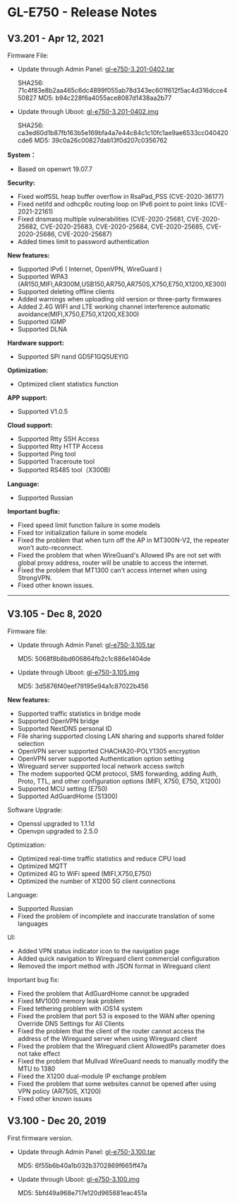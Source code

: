 # GL-E750 - Release Notes

## V3.201 - Apr 12, 2021

Firmware File:

- Update through Admin Panel: [gl-e750-3.201-0402.tar](https://fw.gl-inet.com/firmware/e750/release/openwrt-e750-3.201-0402.tar)

    SHA256: 71c4f83e8b2aa465c6dc4899f055ab78d343ec601f612f5ac4d316dcce450827
    MD5: b94c228f6a4055ace8087d1438aa2b77

- Update through Uboot: [gl-e750-3.201-0402.img](https://fw.gl-inet.com/firmware/e750/release/openwrt-e750-3.201-0402.img)

    SHA256: ca3ed60d1b87fb163b5e169bfa4a7e44c84c1c10fc1ae9ae6533cc040420cde6
    MD5: 39c0a26c00827dab13f0d207c0356762

**System：**

- Based on openwrt 19.07.7

**Security:**

- Fixed wolfSSL heap buffer overflow in RsaPad_PSS (CVE-2020-36177)
- Fixed netifd and odhcp6c routing loop on IPv6 point to point links (CVE-2021-22161)
- Fixed dnsmasq multiple vulnerabilities (CVE-2020-25681, CVE-2020-25682, CVE-2020-25683, CVE-2020-25684, CVE-2020-25685, CVE-2020-25686, CVE-2020-25687)
- Added times limit to password authentication

**New features:**

- Supported IPv6 ( Internet, OpenVPN, WireGuard )
- Supported WPA3 (AR150,MIFI,AR300M,USB150,AR750,AR750S,X750,E750,X1200,XE300)
- Supported deleting offline clients
- Added warnings when uploading old version or three-party firmwares
- Added 2.4G WIFI and LTE working channel interference automatic avoidance(MIFI,X750,E750,X1200,XE300)
- Supported IGMP 
- Supported DLNA

**Hardware support:**

- Supported SPI nand GD5F1GQ5UEYIG

**Optimization:**

- Optimized client statistics function

**APP support:**

- Supported V1.0.5

**Cloud support:**

- Supported Rtty SSH Access
- Supported Rtty HTTP Access
- Supported Ping tool
- Supported Traceroute tool
- Supported RS485 tool（X300B)

**Language:**

- Supported Russian

**Important bugfix:**

- Fixed speed limit function failure in some models
- Fixed tor initialization failure in some models
- Fixed the problem that when turn off the AP in MT300N-V2, the repeater won't auto-reconnect.
- Fixed the problem that when WireGuard's Allowed IPs are not set with global proxy address, router will be unable to access the internet. 
- Fixed the problem that MT1300 can't access internet when using StrongVPN.
- Fixed other known issues.

---

## V3.105 - Dec 8, 2020

Firmware file:

- Update through Admin Panel: [gl-e750-3.105.tar](https://fw.gl-inet.com/firmware/e750/release/openwrt-e750-3.105.tar)

    MD5: 5068f8b8bd606864fb2c1c886e1404de

- Update through Uboot: [gl-e750-3.105.img](https://fw.gl-inet.com/firmware/e750/release/openwrt-e750-3.105.img)

    MD5: 3d5876f40eef79195e94a1c87022b456

**New features:**

- Supported traffic statistics in bridge mode
- Supported OpenVPN bridge
- Supported NextDNS personal ID
- File sharing supported closing LAN sharing and supports shared folder selection
- OpenVPN server supported CHACHA20-POLY1305 encryption
- OpenVPN server supported Authentication option setting
- Wireguard server supported local network access switch
- The modem supported QCM protocol, SMS forwarding, adding Auth, Proto, TTL, and other configuration options (MIFI, X750, E750, X1200)
- Supported MCU setting (E750)
- Supported AdGuardHome (S1300)

Software Upgrade:

- Openssl upgraded to 1.1.1d
- Openvpn upgraded to 2.5.0

Optimization:

- Optimized real-time traffic statistics and reduce CPU load
- Optimized MQTT
- Optimized 4G to WiFi speed (MIFI,X750,E750)
- Optimized the number of X1200 5G client connections

Language:

- Supported Russian
- Fixed the problem of incomplete and inaccurate translation of some languages

UI:

- Added VPN status indicator icon to the navigation page
- Added quick navigation to Wireguard client commercial configuration
- Removed the import method with JSON format in Wireguard client 

Important bug fix:

- Fixed the problem that AdGuardHome cannot be upgraded
- Fixed MV1000 memory leak problem
- Fixed tethering problem with iOS14 system
- Fixed the problem that port 53 is exposed to the WAN after opening Override DNS Settings for All Clients
- Fixed the problem that the client of the router cannot access the address of the Wireguard server when using Wireguard client
- Fixed the problem that the Wireguard client AllowedIPs parameter does not take effect
- Fixed the problem that Mullvad WireGuard needs to manually modify the MTU to 1380
- Fixed the X1200 dual-module IP exchange problem
- Fixed the problem that some websites cannot be opened after using VPN policy (AR750S, X1200)
- Fixed other known issues

## V3.100 - Dec 20, 2019

First firmware version.

- Update through Admin Panel: [gl-e750-3.100.tar](https://fw.gl-inet.com/firmware/e750/release/openwrt-e750-3.100.tar)

    MD5: 6f55b6b40a1b032b3702869f665ff47a

- Update through Uboot: [gl-e750-3.100.img](https://fw.gl-inet.com/firmware/e750/release/openwrt-e750-3.100.img)

    MD5: 5bfd49a968e717e120d965681eac451a